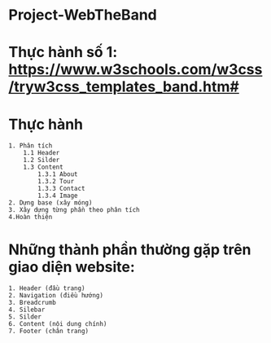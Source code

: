 # Project-WebTheBand

# Thực hành số 1: https://www.w3schools.com/w3css/tryw3css_templates_band.htm#

# Thực hành
    1. Phân tích
        1.1 Header
        1.2 Silder
        1.3 Content
            1.3.1 About
            1.3.2 Tour
            1.3.3 Contact
            1.3.4 Image
    2. Dựng base (xây móng)
    3. Xây dựng từng phần theo phân tích
    4.Hoàn thiện 
    
# Những thành phần thường gặp trên giao diện website:
    1. Header (đầu trang)
    2. Navigation (điều hướng)
    3. Breadcrumb
    4. Silebar
    5. Silder
    6. Content (nội dung chính)
    7. Footer (chân trang)